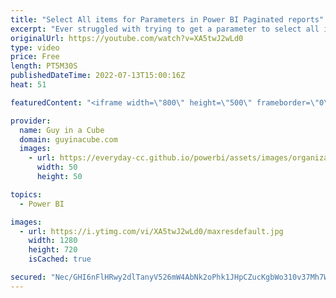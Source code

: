 ```yaml
---
title: "Select All items for Parameters in Power BI Paginated reports"
excerpt: "Ever struggled with trying to get a parameter to select all items by default in a Power BI Paginated report? Patrick walks you through how to get this working!   Create parameters for paginated reports in the Power BI service https://docs.microsoft.com/power-bi/paginated-reports/paginated-reports-parameters"
originalUrl: https://youtube.com/watch?v=XA5twJ2wLd0
type: video
price: Free
length: PT5M30S
publishedDateTime: 2022-07-13T15:00:16Z
heat: 51

featuredContent: "<iframe width=\"800\" height=\"500\" frameborder=\"0\" src=\"https://www.youtube.com/embed/XA5twJ2wLd0\" allow=\"accelerometer; autoplay; encrypted-media; gyroscope; picture-in-picture\" allowfullscreen></iframe>"

provider:
  name: Guy in a Cube
  domain: guyinacube.com
  images:
    - url: https://everyday-cc.github.io/powerbi/assets/images/organizations/guyinacube.com-50x50.jpg
      width: 50
      height: 50

topics:
  - Power BI

images:
  - url: https://i.ytimg.com/vi/XA5twJ2wLd0/maxresdefault.jpg
    width: 1280
    height: 720
    isCached: true

secured: "Nec/GHI6nFlHRwy2dlTanyV526mW4AbNk2oPhk1JHpCZucKgbWo310v37Mh7Wkz5tHAjCUwriWHj8zCkHL0zNZ6dN3gmZ9iejqxgval9GClJigsgPICYbRpGVKgdBBon3y01sQKII2PCr7MQkTrLXdWhFsyADwYJ4a26i2TkbH1DaORGMvB2U5K/a0gxSsrd5PaMRwRIOWlyT6r4vhxG/Sb+LJQD9oPeu/TgSQzEqnOgcS8JdU2EML1Sj3/cIQjxurKxBWmajJCJOGlW32W1UVFZRjXXyfm0ABWkO2CRcypuYhuc2OMlJHBgGZEWBCP2FJb2padjhRmFtBg5SADd9/2p758Mt4xlICMREz8hfndLYsf4+zK91Zr2MIMBJ6oINw50H4WjrNhkpPAYicp+BrXdSFW5ueIS5vO8htgeZUw=;MBIjYQzwxqqLnUtwm7xBWA=="
---
```


